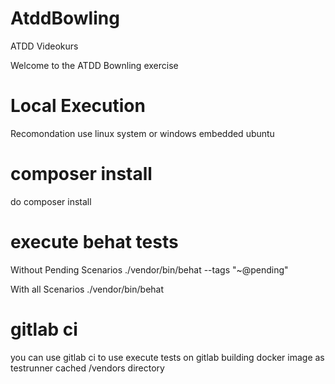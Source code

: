 # AtddBowling

ATDD Videokurs

Welcome to the ATDD Bownling exercise


# Local Execution 
Recomondation use linux system
or windows embedded ubuntu 

# composer install
do  composer install

# execute behat tests
Without Pending Scenarios 
./vendor/bin/behat --tags "~@pending"

With all Scenarios
./vendor/bin/behat

# gitlab ci
you can use gitlab ci to use execute tests on gitlab
building docker image as testrunner
cached /vendors directory